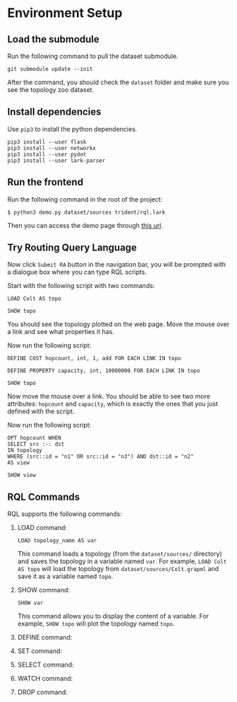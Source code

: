 # Environment Setup

## Load the submodule

Run the following command to pull the dataset submodule.

~~~
git submodule update --init
~~~

After the command, you should check the `dataset` folder and make sure you see
the topology zoo dataset.

## Install dependencies

Use `pip3` to install the python dependencies.

~~~
pip3 install --user flask
pip3 install --user networkx
pip3 install --user pydot
pip3 install --user lark-parser
~~~

## Run the frontend

Run the following command in the root of the project:

~~~
$ python3 demo.py dataset/sources trident/rql.lark
~~~

Then you can access the demo page through [this url](https://localhost:5000/demo.html).

## Try Routing Query Language

Now click `Submit RA` button in the navigation bar, you will be prompted with a
dialogue box where you can type RQL scripts.

Start with the following script with two commands:

~~~
LOAD Colt AS topo

SHOW topo
~~~

You should see the topology plotted on the web page. Move the mouse over a link
and see what properties it has.

Now run the following script:

~~~
DEFINE COST hopcount, int, 1, add FOR EACH LINK IN topo

DEFINE PROPERTY capacity, int, 10000000 FOR EACH LINK IN topo

SHOW topo
~~~

Now move the mouse over a link. You should be able to see two more attributes:
`hopcount` and `capacity`, which is exactly the ones that you just defined with
the script.

Now run the following script:

~~~
OPT hopcount WHEN
SELECT src :-: dst
IN topology
WHERE (src::id = "n1" OR src::id = "n3") AND dst::id = "n2"
AS view

SHOW view
~~~

## RQL Commands

RQL supports the following commands:

1. LOAD command:

   `LOAD topology_name AS var`

   This command loads a topology (from the `dataset/sources/` directory) and
   saves the topology in a variable named `var`. For example, `LOAD Colt AS topo`
   will load the topology from `dataset/sources/Colt.grapml` and save it as a
   variable named `topo`.

2. SHOW command:

   `SHOW var`

   This command allows you to display the content of a variable. For example,
   `SHOW topo` will plot the topology named `topo`.

3. DEFINE command:

4. SET command:

5. SELECT command:

6. WATCH command:

7. DROP command:
